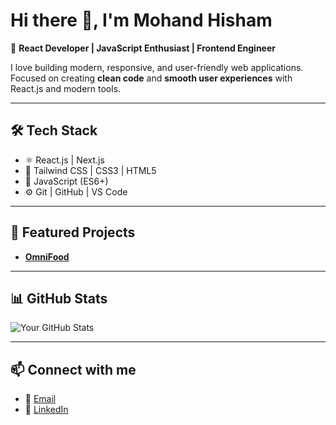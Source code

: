# Hi there 👋, I'm Mohand Hisham  

🚀 **React Developer | JavaScript Enthusiast | Frontend Engineer**

I love building modern, responsive, and user-friendly web applications.  
Focused on creating **clean code** and **smooth user experiences** with React.js and modern tools.

---

## 🛠️ Tech Stack
- ⚛️ React.js | Next.js
- 🎨 Tailwind CSS | CSS3 | HTML5
- 🔧 JavaScript (ES6+)
- ⚙️ Git | GitHub | VS Code

---

## 📂 Featured Projects
- [**OmniFood**](https://omnifood-mohandd.netlify.app/)


---

## 📊 GitHub Stats
![Your GitHub Stats](https://github-readme-stats.vercel.app/api?username=yourusername&show_icons=true&theme=radical)

---

## 📫 Connect with me
- 📩 [Email](mohandhisham4@gmail.com)
- 💼 [LinkedIn](https://linkedin.com/in/yourlinkedin)
